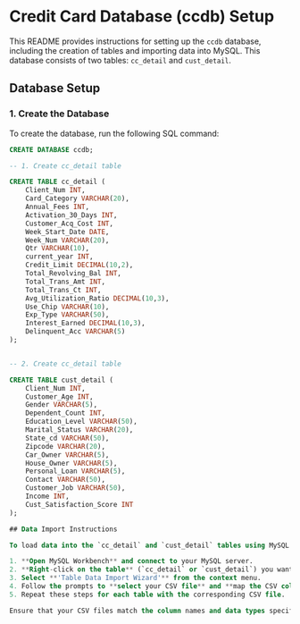 # Credit Card Database (ccdb) Setup

This README provides instructions for setting up the `ccdb` database, including the creation of tables and importing data into MySQL. This database consists of two tables: `cc_detail` and `cust_detail`.

## Database Setup

### 1. Create the Database

To create the database, run the following SQL command:

```sql
CREATE DATABASE ccdb;

-- 1. Create cc_detail table

CREATE TABLE cc_detail (
    Client_Num INT,
    Card_Category VARCHAR(20),
    Annual_Fees INT,
    Activation_30_Days INT,
    Customer_Acq_Cost INT,
    Week_Start_Date DATE,
    Week_Num VARCHAR(20),
    Qtr VARCHAR(10),
    current_year INT,
    Credit_Limit DECIMAL(10,2),
    Total_Revolving_Bal INT,
    Total_Trans_Amt INT,
    Total_Trans_Ct INT,
    Avg_Utilization_Ratio DECIMAL(10,3),
    Use_Chip VARCHAR(10),
    Exp_Type VARCHAR(50),
    Interest_Earned DECIMAL(10,3),
    Delinquent_Acc VARCHAR(5)
);


-- 2. Create cc_detail table

CREATE TABLE cust_detail (
    Client_Num INT,
    Customer_Age INT,
    Gender VARCHAR(5),
    Dependent_Count INT,
    Education_Level VARCHAR(50),
    Marital_Status VARCHAR(20),
    State_cd VARCHAR(50),
    Zipcode VARCHAR(20),
    Car_Owner VARCHAR(5),
    House_Owner VARCHAR(5),
    Personal_Loan VARCHAR(5),
    Contact VARCHAR(50),
    Customer_Job VARCHAR(50),
    Income INT,
    Cust_Satisfaction_Score INT
);

## Data Import Instructions

To load data into the `cc_detail` and `cust_detail` tables using MySQL Workbench, follow these steps:

1. **Open MySQL Workbench** and connect to your MySQL server.
2. **Right-click on the table** (`cc_detail` or `cust_detail`) you want to import data into.
3. Select **'Table Data Import Wizard'** from the context menu.
4. Follow the prompts to **select your CSV file** and **map the CSV columns** to the table columns.
5. Repeat these steps for each table with the corresponding CSV file.

Ensure that your CSV files match the column names and data types specified in the table schemas to avoid import errors.
